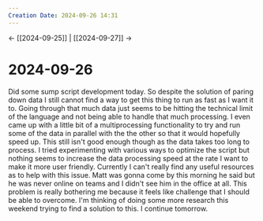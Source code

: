 ```yaml
---
Creation Date: 2024-09-26 14:31
---
```


<- [[2024-09-25]] | [[2024-09-27]]  ->

# 2024-09-26
Did some sump script development today. So despite the solution of paring down data I still cannot find a way to get this thing to run as fast as I want it to. Going through that much data just seems to be hitting the technical limit of the language and not being able to handle that much processing. I even came up with a little bit of a multiprocessing functionality to try and run some of the data in parallel with the the other so that it would hopefully speed up. This still isn't good enough though as the data takes too long to process. I tried experimenting with various ways to optimize the script but nothing seems to increase the data processing speed at the rate I want to make it more user friendly. Currently I can't really find any useful resources as to help with this issue. Matt was gonna come by this morning he said but he was never online on teams and I didn't see him in the office at all. This problem is really bothering me because it feels like challenge that I should be able to overcome. I'm thinking of doing some more research this weekend trying to find a solution to this. I continue tomorrow.